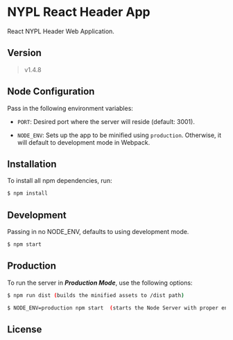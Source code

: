 # NYPL React Header App

React NYPL Header Web Application.

## Version
> v1.4.8

## Node Configuration
Pass in the following environment variables:  

- `PORT`: Desired port where the server will reside (default: 3001).

- `NODE_ENV`: Sets up the app to be minified using `production`. Otherwise, it will default to development mode in Webpack.


## Installation
To install all npm dependencies, run:

```sh
$ npm install
```

## Development
Passing in no NODE_ENV, defaults to using development mode.

```sh
$ npm start
```


## Production
To run the server in ***Production Mode***, use the following options:

```sh
$ npm run dist (builds the minified assets to /dist path)
```

```sh
$ NODE_ENV=production npm start  (starts the Node Server with proper environment)
```

License
----
